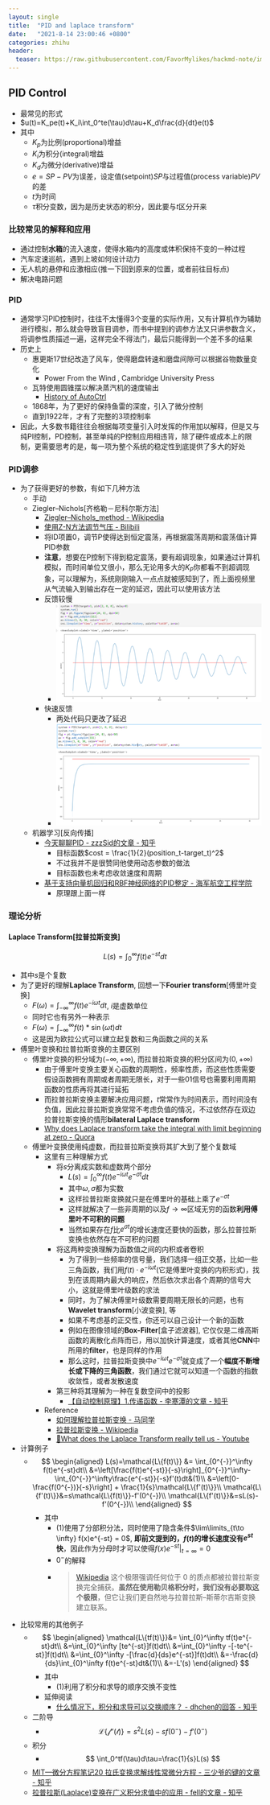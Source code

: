 ```yaml
---
layout: single
title:  "PID and laplace transform"
date:   "2021-8-14 23:00:46 +0800"
categories: zhihu
header:
  teaser: https://raw.githubusercontent.com/FavorMylikes/hackmd-note/img/img20210816231759.png
---
```


## PID Control

- 最常见的形式
- $u(t)=K_pe(t)+K_i\int_0^te(\tau)d\tau+K_d\frac{d}{dt}e(t)$
- 其中
  - $K_p$为比例(proportional)增益
  - $K_i$为积分(integral)增益
  - $K_d$为微分(derivative)增益
  - $e=SP-PV$为误差，设定值(setpoint)$SP$与过程值(process variable)$PV$的差
  - $t$为时间
  - $\tau$积分变数，因为是历史状态的积分，因此要与$t$区分开来

### 比较常见的解释和应用
  
- 通过控制**水箱**的流入速度，使得水箱内的高度或体积保持不变的一种过程
- 汽车定速巡航，遇到上坡如何设计动力
- 无人机的悬停和应激相应(推一下回到原来的位置，或者前往目标点)
- 解决电路问题

### PID

- 通常学习PID控制时，往往不太懂得3个变量的实际作用，又有计算机作为辅助进行模拟，那么就会导致盲目调参，而书中提到的调参方法又只讲参数含义，将调参性质描述一遍，这样完全不得法门，最后只能得到一个差不多的结果
- 历史上
  - 惠更斯17世纪改造了风车，使得磨盘转速和磨盘间隙可以根据谷物数量变化
    - Power From the Wind , Cambridge University Press
  - 瓦特使用圆锥摆以解决蒸汽机的速度输出
    - [History of AutoCtrl](https://web.archive.org/web/20160809050823/http://ieeecss.org/CSM/library/1996/june1996/02-HistoryofAutoCtrl.pdf)
  - 1868年，为了更好的保持鱼雷的深度，引入了微分控制
  - 直到1922年，才有了完整的3项控制率
- 因此，大多数书籍往往会根据每项变量引入时发挥的作用加以解释，但是又与纯PI控制，PD控制，甚至单纯的P控制应用相违背，除了硬件或成本上的限制，更需要思考的是，每一项为整个系统的稳定性到底提供了多大的好处

### PID调参

- 为了获得更好的参数，有如下几种方法
  - 手动
  - Ziegler–Nichols[齐格勒－尼科尔斯方法]
    - [Ziegler–Nichols_method - Wikipedia](https://en.wikipedia.org/wiki/Ziegler%E2%80%93Nichols_method)
    - [使用Z-N方法调节气压 - Bilibili](https://www.bilibili.com/s/video/BV1ay4y117Bj)
    - 将ID项置0，调节P使得达到恒定震荡，再根据震荡周期和震荡值计算PID参数
    - **注意**，想要在P控制下得到稳定震荡，要有超调现象，如果通过计算机模拟，而时间单位又很小，那么无论用多大的$K_P$你都看不到超调现象，可以理解为，系统刚刚输入一点点就被感知到了，而上面视频里从气流输入到输出存在一定的延迟，因此可以使用该方法
    - 反馈较慢
      - <img src="https://raw.githubusercontent.com/FavorMylikes/hackmd-note/img/img20210816231759.png" alt="20210816231759"/>
    - 快速反馈
      - 两处代码只更改了延迟
      - <img src="https://raw.githubusercontent.com/FavorMylikes/hackmd-note/img/img20210816231835.png" alt="20210816231835"/>
  - 机器学习[反向传播]
    - [今天聊聊PID - zzzSid的文章 - 知乎](https://zhuanlan.zhihu.com/p/111592279)
      - 目标函数$cost = \frac{1}{2}(position_t-target_t)^2$
      - 不过我并不是很赞同他使用动态参数的做法
      - 目标函数也未考虑收敛速度和周期
    - [基于支持向量机回归和RBF神经网络的PID整定 - 海军航空工程学院](http://hjhyxb.ijournals.cn/ch/reader/create_pdf.aspx?file_no=20150402&year_id=2015&quarter_id=4&falg=1)
      - 原理跟上面一样

### 理论分析

#### **Laplace Transform**[拉普拉斯变换]

$$L(s) = \int_0^{\infty}f(t)e^{-st}dt$$

- 其中$s$是个复数
- 为了更好的理解**Laplace Transform**, 回想一下**Fourier transform**[傅里叶变换]
  - $F(\omega) = \int_{-\infty}^{\infty}f(t)e^{-i\omega t}dt$, $i$是虚数单位
  - 同时它也有另外一种表示
  - $F(\omega) = \int_{-\infty}^{\infty}f(t)*\sin(\omega t)dt$
  - 这是因为欧拉公式可以建立起复数和三角函数之间的关系
- 傅里叶变换和拉普拉斯变换的主要区别
  - 傅里叶变换的积分域为$(-\infty,+\infty)$, 而拉普拉斯变换的积分区间为$(0, +\infty)$
    - 由于傅里叶变换主要关心函数的周期性，频率性质，而这些性质需要假设函数拥有周期或者周期无限长，对于一些01信号也需要利用周期函数的性质再将其进行延拓
    - 而拉普拉斯变换主要解决应用问题，$t$常常作为时间表示，而时间没有负值，因此拉普拉斯变换常常不考虑负值的情况，不过依然存在双边拉普拉斯变换的情形**bilateral Laplace transform**
    - [Why does Laplace transform take the integral with limit beginning at zero - Quora](https://qr.ae/pGOVS9)
  - 傅里叶变换使用纯虚数，而拉普拉斯变换将其扩大到了整个复数域
    - 这里有三种理解方式
      - 将$s$分离成实数和虚数两个部分
        - $L(s)=\int_0^{\infty}f(t)e^{-i\omega t}e^{-\sigma t}dt$
        - 其中$\omega, \sigma$都为实数
        - 这样拉普拉斯变换就只是在傅里叶的基础上乘了$e^{-\sigma t}$
        - 这样就解决了一些非周期的以及$f\to\infty$区域无穷的函数**利用傅里叶不可积的问题**
        - 当然如果存在$f$比$e^{\sigma t}$的增长速度还要快的函数，那么拉普拉斯变换也依然存在不可积的问题
      - 将这两种变换理解为函数值之间的内积或者卷积
        - 为了得到一些频率的信号量，我们选择一组正交基，比如一些三角函数，我们用$f(t)·e^{-i\omega t}$(它是傅里叶变换的内积形式)，找到在该周期内最大的响应，然后依次求出各个周期的信号大小，这就是傅里叶级数的求法
        - 同时，为了解决傅里叶级数需要周期无限长的问题，也有**Wavelet transform**[小波变换], 等
        - 如果不考虑基的正交性，你还可以自己设计一个新的函数
        - 例如在图像领域的**Box-Filter**[盒子滤波器], 它仅仅是二维高斯函数的离散化点阵而已，用以加快计算速度，或者其他**CNN**中所用的**filter**，也是同样的作用
        - 那么这时，拉普拉斯变换中$e^{-i\omega t}e^{-\sigma t}$就变成了一个**幅度不断增长或下降的三角函数**，我们通过它就可以知道一个函数的指数收敛性，或者发散速度
      - 第三种将其理解为一种在复数空间中的投影
        - [【自动控制原理】1.传递函数 - 李寒潭的文章 - 知乎](https://zhuanlan.zhihu.com/p/23617272)
    - Reference
      - [如何理解拉普拉斯变换 - 马同学](https://www.matongxue.com/madocs/723/)
      - [拉普拉斯变换 - Wikipedia](https://zh.wikipedia.org/wiki/%E6%8B%89%E6%99%AE%E6%8B%89%E6%96%AF%E5%8F%98%E6%8D%A2)
      - [🤙What does the Laplace Transform really tell us - Youtube](https://youtu.be/n2y7n6jw5d0)
- 计算例子
  - $$
    \begin{aligned}
    L(s)=\mathcal{L\{f(t)\}} &= \int_{0^{-}}^\infty f(t)e^{-st}dt\\
      &=\left[\frac{f(t)e^{-st}}{-s}\right]_{0^{-}}^\infty-\int_{0^{-}}^\infty\frac{e^{-st}}{-s}f'(t)dt&(1)\\
      &=\left[0-\frac{f(0^{-})}{-s}\right] + \frac{1}{s}\mathcal{L\{f'(t)\}}\\
      \mathcal{L\{f'(t)\}}&=s\mathcal{L\{f(t)\}}-f'(0^{-})\\
      \mathcal{L\{f'(t)\}}&=sL(s)-f'(0^{-})\\
    \end{aligned}
    $$
    - 其中
      - $(1)$使用了分部积分法，同时使用了隐含条件$\lim\limits_{t\to \infty} f(x)e^{-st} = 0$, **即前文提到的，$f(t)$的增长速度没有$e^{st}$快**，因此作为分母时才可以使得$f(x)e^{-st}|_{t=\infty}=0$
      - $0^{-}$的解释
      - > [Wikipedia](https://zh.wikipedia.org/wiki/%E6%8B%89%E6%99%AE%E6%8B%89%E6%96%AF%E5%8F%98%E6%8D%A2#.E6.AD.A3.E5.BC.8F.E5.AE.9A.E4.B9.89)
        > 这个极限强调任何位于 0 的质点都被拉普拉斯变换完全捕获。**虽然在使用勒贝格积分时，我们没有必要取这个极限**，但它让我们更自然地与拉普拉斯–斯蒂尔吉斯变换建立联系。
- 比较常用的其他例子
  - $$
    \begin{aligned}
      \mathcal{L\{tf(t)\}}&= \int_{0}^\infty tf(t)e^{-st}dt\\
      &=\int_{0}^\infty [te^{-st}]f(t)dt\\
      &=\int_{0}^\infty -[-te^{-st}]f(t)dt\\
      &=\int_{0}^\infty -[\frac{d}{ds}e^{-st}]f(t)dt\\
      &=-\frac{d}{ds}\int_{0}^\infty f(t)e^{-st}dt&(1)\\
      &=-L'(s)
    \end{aligned}
    $$
    - 其中
      - $(1)$利用了积分和求导的顺序交换不变性
    - 延伸阅读
      - [什么情况下，积分和求导可以交换顺序？ - dhchen的回答 - 知乎](https://www.zhihu.com/question/27311619/answer/149379832)
  - 二阶导
    - $$
        \mathcal{L\{f''(t)\}}=s^2L(s)-sf(0^{-})-f'(0^{-})
      $$
  - 积分
    - $$
        \int_0^tf(\tau)d\tau=\frac{1}{s}L(s)
      $$
  - [MIT—微分方程笔记20 拉氏变换求解线性常微分方程 - 三少爷的键的文章 - 知乎](https://zhuanlan.zhihu.com/p/107466016)
  - [拉普拉斯(Laplace)变换在广义积分求值中的应用 - fell的文章 - 知乎](https://zhuanlan.zhihu.com/p/343298799)
